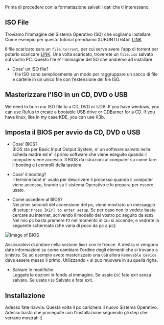 Prima di procedere con la formattazione salvati i dati che ti interessano.

## ISO File

Troviamo l'immagine del Sistema Operativo (SO)
che vogliamo installare. Come esempio per questo tutorial
prendiamo XUBUNTU 64bit [LINK](https://xubuntu.org/download)

Il file scaricato sara un `file.torrent`, per cui serve avere
l'app di torrent per poterlo scaricare [LINK](http://www.utorrent.com). Una volta scaricato,
troverete un `file.iso` salvato sul vostro PC.
Questo file e' l'immagine del SO che andremo ad installare.

* Cose' un ISO file? <br/>
I file ISO sono semplicemente un modo per raggruppare un sacco di
 file e cartelle in un unico file con l'estensione del file ISO.

## Masterizzare l'ISO in un CD, DVD o USB

We need to burn our ISO file to a CD, DVD or UDB.
If you have windows, you can use
 [Rufus](https://rufus.akeo.ie/?locale) to create a bootable USB
 drive or [CDBurner](https://rufus.akeo.ie/?locale) for a CD.
If you have linux, like in my case KDE, you can use K3b.

## Imposta il BIOS per avvio da CD, DVD o USB
* Cose' BIOS? <br/>
BIOS sta per Basic Input Output System, e' un software salvato
nella scheda madre ed e' il primo software che viene eseguito
quando il computer viene accesso. Il BIOS da istruzioni al
 computer su come fare il booting e i controlli della tastiera.

* Cose' il booting? <br/>
Il termine boot e' usato per descrivere il processo quando il
computer viene accesso, tirando su il sistema Operativo e lo
prepara per essere usato.

* Come accedere al BIOS? <br/>
Nei primi secondi del accensione del pc, viene mostrato un messaggio
di setup: `Press [KEY] to enter setup`. Se per caso non lo vedete
basta cercare su internet, scrivendo il modello del vostro pc
seguito da `BIOS`. Nel mio pc basta premere `F2` nel momento
in cui si accende, e vedrete la seguente schermata (che varia di
  poco da pc a pc):

![Image of BIOS](https://fthmb.tqn.com/CDK7JLalzFPevT2HZqA5KW48D2o=/768x0/filters:no_upscale():max_bytes(150000):strip_icc()/boot-options-cd-first-599596b1845b340010bd4a99.png)

Assicuratevi di andare nella sezione `Boot` con le frecce.
A destra vi vengono date informazioni su come cambiare l'ordine
degli elementi che si trovano a sinistra.
Se ad esempio avete masterizzato una `USB` allora `Removable Device`
deve essere messo il primo. Utilizzando `+` si puo muovere in su
quella righa.

* Salvare le modifiche <br/>
Leggete le opzioni in fondo al immagine. Se usate `ESC` fate exit
senza salvare. Se usate `F10` Salvate e fate exit.

## Installazione
Adesso fate riavvia. Questa volta il pc carichera il nuovo Sistema
Operativo. Adesso basta che proseguite con l'installazione
seguendo gli step che verrano mostrati :)
